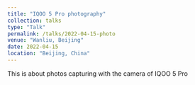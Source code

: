 ```yaml
---
title: "IQOO 5 Pro photography"
collection: talks
type: "Talk"
permalink: /talks/2022-04-15-photo
venue: "Wanliu, Beijing"
date: 2022-04-15
location: "Beijing, China"
---
```


This is about photos capturing with the camera of IQOO 5 Pro
